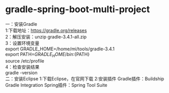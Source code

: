 # gradle-spring-boot-multi-project<br/>
一：安装Gradle<br/>
1:下载地址：https://gradle.org/releases<br/>
2：解压安装：unzip gradle-3.4.1-all.zip<br/>
3：设置环境变量<br/>
export GRADLE_HOME=/home/mi/tools/gradle-3.4.1<br/>
export PATH=${GRADLE_HOME}/bin:${PATH}<br/>
source /etc/profile<br/>
4：检查安装结果<br/>
gradle -version<br/>
二：安装Eclipse
1:下载Eclipse，在官网下载
2:安装插件
Gradle插件：Buildship Gradle Integration
Spring插件：Spring Tool Suite
